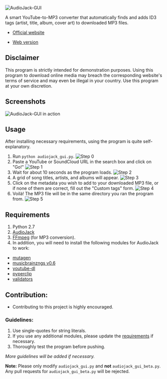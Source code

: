 ![AudioJack-GUI](https://raw.githubusercontent.com/Blue9/AudioJack-GUI/master/logo/AudioJack%20Logo.png)

A smart YouTube-to-MP3 converter that automatically finds and adds ID3 tags (artist, title, album, cover art) to downloaded MP3 files.

- [Official website](http://blue9.github.io/AudioJack-GUI/)

- [Web version](http://www.audiojack.io/)

## Disclaimer
This program is strictly intended for demonstration purposes. Using this program to download online media may breach the corresponding website's terms of service and may even be illegal in your country. Use this program at your own discretion.

## Screenshots
![AudioJack-GUI in action](https://raw.githubusercontent.com/Blue9/AudioJack-GUI/master/screenshots/Screenshot_v2.png)

## Usage
After installing necessary requirements, using the program is quite self-explanatory.

1. Run `python audiojack_gui.py`.
![Step 0](https://raw.githubusercontent.com/Blue9/AudioJack-GUI/master/screenshots/AudioJack%20Steps/Step%200.png)
2. Paste a YouTube or SoundCloud URL in the search box and click on "Go!"
![Step 1](https://raw.githubusercontent.com/Blue9/AudioJack-GUI/master/screenshots/AudioJack%20Steps/Step%201.png)
3. Wait for about 10 seconds as the program loads.
![Step 2](https://raw.githubusercontent.com/Blue9/AudioJack-GUI/master/screenshots/AudioJack%20Steps/Step%202.png)
4. A grid of song titles, artists, and albums will appear.
![Step 3](https://raw.githubusercontent.com/Blue9/AudioJack-GUI/master/screenshots/AudioJack%20Steps/Step%203.png)
5. Click on the metadata you wish to add to your downloaded MP3 file, or if none of them are correct, fill out the "Custom tags" form.
![Step 4](https://raw.githubusercontent.com/Blue9/AudioJack-GUI/master/screenshots/AudioJack%20Steps/Step%204.png)
6. Voilà! The MP3 file will be in the same directory you ran the program from.
![Step 5](https://raw.githubusercontent.com/Blue9/AudioJack-GUI/master/screenshots/AudioJack%20Steps/Step%205.png)

## Requirements
1. Python 2.7
2. [AudioJack](https://github.com/Blue9/AudioJack)
2. [FFmpeg](https://www.ffmpeg.org/) (for MP3 conversion).  
3. In addition, you will need to install the following modules for AudioJack to work:
 - [mutagen](https://bitbucket.org/lazka/mutagen)
 - [musicbrainzngs v0.6](https://github.com/alastair/python-musicbrainzngs)
 - [youtube-dl](https://github.com/rg3/youtube-dl)
 - [pyperclip](https://github.com/asweigart/pyperclip)
 - [validators](https://validators.readthedocs.io/en/latest/)

## Contribution:
- Contributing to this project is highly encouraged.

### Guidelines:
1. Use single-quotes for string literals.
2. If you use any additional modules, please update the [requirements](#requirements) if necessary.
3. Thoroughly test the program before pushing.

*More guidelines will be added if necessary.*

**Note:** Please only modify `audiojack_gui.py` and **not** `audiojack_gui_beta.py`. Any pull requests for `audiojack_gui_beta.py` will be rejected.
